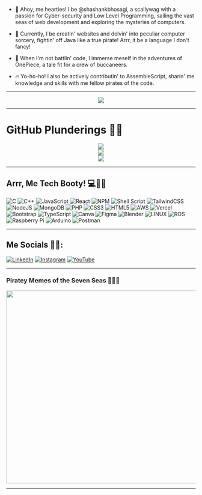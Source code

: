 - 👋 Ahoy, me hearties! I be @shashankbhosagi, a scallywag with a passion for Cyber-security and Low Level Programming, sailing the vast seas of web development and exploring the mysteries of computers.

- 🌱 Currently, I be creatin' websites and delvin' into peculiar computer sorcery, fightin' off Java like a true pirate! Arrr, it be a language I don't fancy!

- 👾 When I'm not battlin' code, I immerse meself in the adventures of OnePiece, a tale fit for a crew of buccaneers.

- 🔥 Yo-ho-ho! I also be actively contributin' to AssembleScript, sharin' me knowledge and skills with me fellow pirates of the code.

---

<div align="center">
  <img src="https://media.tenor.com/bCfpwMjfAi0AAAAC/cat-typing.gif"/>
</div>


---



#  GitHub Plunderings 🏴‍☠️
<div align="center">

![](https://github-readme-stats.vercel.app/api?username=shashankbhosagi&theme=vue-dark&hide_border=false&include_all_commits=true&count_private=true)<br/>
![](https://github-readme-streak-stats.herokuapp.com/?user=shashankbhosagi&theme=vue-dark&hide_border=false)<br/>
![](https://github-readme-stats.vercel.app/api/top-langs/?username=shashankbhosagi&theme=vue-dark&hide_border=false&include_all_commits=true&count_private=true&layout=compact)
</div>

---

## Arrr, Me Tech Booty! 💻🏴‍☠️

![C](https://img.shields.io/badge/c-%2300599C.svg?style=for-the-badge&logo=c&logoColor=white)
![C++](https://img.shields.io/badge/c++-%2300599C.svg?style=for-the-badge&logo=c%2B%2B&logoColor=white)
![JavaScript](https://img.shields.io/badge/javascript-%23323330.svg?style=for-the-badge&logo=javascript&logoColor=%23F7DF1E)
![React](https://img.shields.io/badge/react-%2320232a.svg?style=for-the-badge&logo=react&logoColor=%2361DAFB)
![NPM](https://img.shields.io/badge/NPM-%23000000.svg?style=for-the-badge&logo=npm&logoColor=white)
![Shell Script](https://img.shields.io/badge/shell_script-%23121011.svg?style=for-the-badge&logo=gnu-bash&logoColor=white)
![TailwindCSS](https://img.shields.io/badge/tailwindcss-%2338B2AC.svg?style=for-the-badge&logo=tailwind-css&logoColor=white)
![NodeJS](https://img.shields.io/badge/node.js-6DA55F?style=for-the-badge&logo=node.js&logoColor=white)
![MongoDB](https://img.shields.io/badge/MongoDB-%234ea94b.svg?style=for-the-badge&logo=mongodb&logoColor=white)
![PHP](https://img.shields.io/badge/php-%23777BB4.svg?style=for-the-badge&logo=php&logoColor=white)
![CSS3](https://img.shields.io/badge/css3-%231572B6.svg?style=for-the-badge&logo=css3&logoColor=white)
![HTML5](https://img.shields.io/badge/html5-%23E34F26.svg?style=for-the-badge&logo=html5&logoColor=white)
![AWS](https://img.shields.io/badge/AWS-%23FF9900.svg?style=for-the-badge&logo=amazon-aws&logoColor=white)
![Vercel](https://img.shields.io/badge/vercel-%23000000.svg?style=for-the-badge&logo=vercel&logoColor=white)
![Bootstrap](https://img.shields.io/badge/bootstrap-%23563D7C.svg?style=for-the-badge&logo=bootstrap&logoColor=white)
![TypeScript](https://img.shields.io/badge/typescript-%23007ACC.svg?style=for-the-badge&logo=typescript&logoColor=white)
![Canva](https://img.shields.io/badge/Canva-%2300C4CC.svg?style=for-the-badge&logo=Canva&logoColor=white)
![Figma](https://img.shields.io/badge/figma-%23F24E1E.svg?style=for-the-badge&logo=figma&logoColor=white)
![Blender](https://img.shields.io/badge/blender-%23F5792A.svg?style=for-the-badge&logo=blender&logoColor=white)
![LINUX](https://img.shields.io/badge/Linux-FCC624?style=for-the-badge&logo=linux&logoColor=black)
![ROS](https://img.shields.io/badge/ros-%230A0FF9.svg?style=for-the-badge&logo=ros&logoColor=white)
![Raspberry Pi](https://img.shields.io/badge/-RaspberryPi-C51A4A?style=for-the-badge&logo=Raspberry-Pi)
![Arduino](https://img.shields.io/badge/-Arduino-00979D?style=for-the-badge&logo=Arduino&logoColor=white)
![Postman](https://img.shields.io/badge/Postman-FF6C37?style=for-the-badge&logo=postman&logoColor=white)


---

##  Me Socials 🏴‍☠️:

[![LinkedIn](https://img.shields.io/badge/LinkedIn-%230077B5.svg?logo=linkedin&logoColor=white)](https://linkedin.com/in/shashank-bhosagi-8b9432206) [![Instagram](https://img.shields.io/badge/Instagram-%23E4405F.svg?logo=Instagram&logoColor=white)](https://instagram.com/shashank_bhosagi) [![YouTube](https://img.shields.io/badge/YouTube-%23FF0000.svg?logo=YouTube&logoColor=white)](https://youtube.com/@UCDVQ1_KKVV3aMuiKihiFD5A)

---


### Piratey Memes of the Seven Seas 🏴‍☠️😂

<img src="https://external-preview.redd.it/GTEKr8jhHu4fb2c3gINmaDMhgFXvEmF8Xh0PcUgPCtU.jpg?auto=webp&s=1e74bf3e42fab335612f2f206e0acf1b9d23c6fe" width="512px"/>

---
<!---
shashankbhosagi/shashankbhosagi is a ✨ special ✨ repository because its `README.md` (this file) appears on your GitHub profile.
You can click the Preview link to take a look at your changes.
--->
